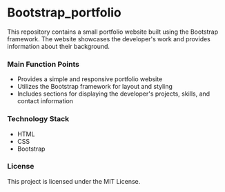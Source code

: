 # Bootstrap_portfolio
 
This repository contains a small portfolio website built using the Bootstrap framework. The website showcases the developer's work and provides information about their background.

### Main Function Points
- Provides a simple and responsive portfolio website
- Utilizes the Bootstrap framework for layout and styling
- Includes sections for displaying the developer's projects, skills, and contact information

### Technology Stack
- HTML
- CSS
- Bootstrap

### License
This project is licensed under the MIT License.

 
